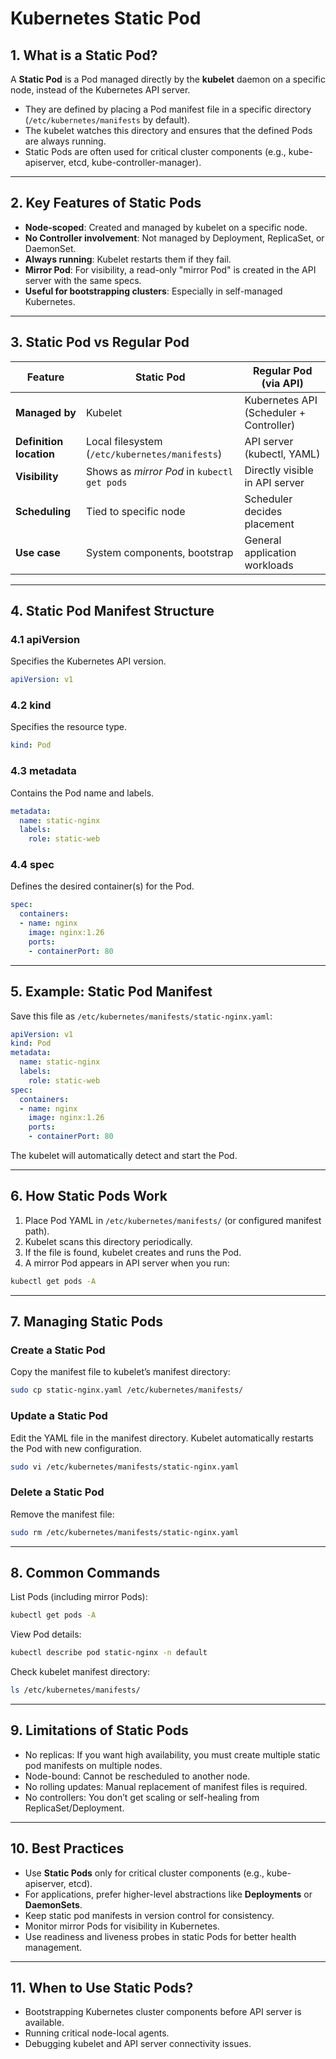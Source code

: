 # Kubernetes Static Pod

## 1. What is a Static Pod?
A **Static Pod** is a Pod managed directly by the **kubelet** daemon on a specific node, instead of the Kubernetes API server.
- They are defined by placing a Pod manifest file in a specific directory (`/etc/kubernetes/manifests` by default).
- The kubelet watches this directory and ensures that the defined Pods are always running.
- Static Pods are often used for critical cluster components (e.g., kube-apiserver, etcd, kube-controller-manager).

---

## 2. Key Features of Static Pods
- **Node-scoped**: Created and managed by kubelet on a specific node.
- **No Controller involvement**: Not managed by Deployment, ReplicaSet, or DaemonSet.
- **Always running**: Kubelet restarts them if they fail.
- **Mirror Pod**: For visibility, a read-only "mirror Pod" is created in the API server with the same specs.
- **Useful for bootstrapping clusters**: Especially in self-managed Kubernetes.

---

## 3. Static Pod vs Regular Pod
| Feature                  | Static Pod                          | Regular Pod (via API)          |
|---------------------------|-------------------------------------|---------------------------------|
| **Managed by**           | Kubelet                             | Kubernetes API (Scheduler + Controller) |
| **Definition location**  | Local filesystem (`/etc/kubernetes/manifests`) | API server (kubectl, YAML) |
| **Visibility**           | Shows as *mirror Pod* in `kubectl get pods` | Directly visible in API server |
| **Scheduling**           | Tied to specific node                | Scheduler decides placement |
| **Use case**             | System components, bootstrap        | General application workloads |

---

## 4. Static Pod Manifest Structure

### 4.1 apiVersion
Specifies the Kubernetes API version.

```yaml
apiVersion: v1
```

### 4.2 kind
Specifies the resource type.

```yaml
kind: Pod
```

### 4.3 metadata
Contains the Pod name and labels.

```yaml
metadata:
  name: static-nginx
  labels:
    role: static-web
```

### 4.4 spec
Defines the desired container(s) for the Pod.

```yaml
spec:
  containers:
  - name: nginx
    image: nginx:1.26
    ports:
    - containerPort: 80
```

---

## 5. Example: Static Pod Manifest

Save this file as `/etc/kubernetes/manifests/static-nginx.yaml`:

```yaml
apiVersion: v1
kind: Pod
metadata:
  name: static-nginx
  labels:
    role: static-web
spec:
  containers:
  - name: nginx
    image: nginx:1.26
    ports:
    - containerPort: 80
```

The kubelet will automatically detect and start the Pod.

---

## 6. How Static Pods Work
1. Place Pod YAML in `/etc/kubernetes/manifests/` (or configured manifest path).
2. Kubelet scans this directory periodically.
3. If the file is found, kubelet creates and runs the Pod.
4. A mirror Pod appears in API server when you run:

```bash
kubectl get pods -A
```

---

## 7. Managing Static Pods

### Create a Static Pod
Copy the manifest file to kubelet’s manifest directory:

```bash
sudo cp static-nginx.yaml /etc/kubernetes/manifests/
```

### Update a Static Pod
Edit the YAML file in the manifest directory. Kubelet automatically restarts the Pod with new configuration.

```bash
sudo vi /etc/kubernetes/manifests/static-nginx.yaml
```

### Delete a Static Pod
Remove the manifest file:

```bash
sudo rm /etc/kubernetes/manifests/static-nginx.yaml
```

---

## 8. Common Commands

List Pods (including mirror Pods):
```bash
kubectl get pods -A
```

View Pod details:
```bash
kubectl describe pod static-nginx -n default
```

Check kubelet manifest directory:
```bash
ls /etc/kubernetes/manifests/
```

---

## 9. Limitations of Static Pods
- No replicas: If you want high availability, you must create multiple static pod manifests on multiple nodes.
- Node-bound: Cannot be rescheduled to another node.
- No rolling updates: Manual replacement of manifest files is required.
- No controllers: You don’t get scaling or self-healing from ReplicaSet/Deployment.

---

## 10. Best Practices
- Use **Static Pods** only for critical cluster components (e.g., kube-apiserver, etcd).
- For applications, prefer higher-level abstractions like **Deployments** or **DaemonSets**.
- Keep static pod manifests in version control for consistency.
- Monitor mirror Pods for visibility in Kubernetes.
- Use readiness and liveness probes in static Pods for better health management.

---

## 11. When to Use Static Pods?
- Bootstrapping Kubernetes cluster components before API server is available.
- Running critical node-local agents.
- Debugging kubelet and API server connectivity issues.
